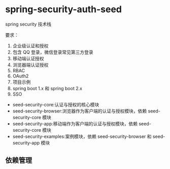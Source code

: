 # spring-security-auth-seed
spring security 技术栈 

要求：

1. 企业级认证和授权
2. 包含 QQ 登录，微信登录常见第三方登录
3. 移动端认证授权
4. 浏览器端认证授权
5. RBAC
6. OAuth2
7. 项目示例
8. spring boot 1.x 和 spring boot 2.x
9. SSO

- seed-security-core:认证与授权的核心模块
- seed-security-browser:浏览器作为客户端的认证与授权模块，依赖 seed-security-core 模块
- seed-security-app:移动端作为客户端的认证与授权模块，依赖 seed-security-core 模块
- seed-security-examples:案例模块，依赖 seed-security-browser 和 seed-security-app 模块

## 依赖管理


